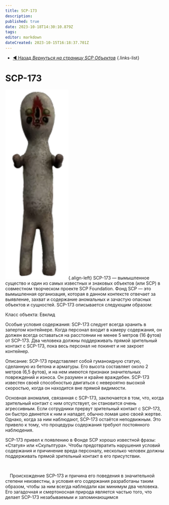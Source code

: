 ```yaml
---
title: SCP-173
description: 
published: true
date: 2023-10-18T14:30:10.879Z
tags: 
editor: markdown
dateCreated: 2023-10-15T16:18:37.701Z
---
```


- [:arrow_backward: Назад *Вернуться на страницу SCP Объектов*](/ru/game/scps)
{.links-list}

# SCP-173
![173.png](/images/roles/173.png){.align-left}
SCP-173 — вымышленное существо и один из самых известных и знаковых объектов (или SCP) в совместном творческом проекте SCP Foundation. Фонд SCP — это вымышленная организация, которая в данном контексте отвечает за выявление, захват и содержание аномальных и зачастую опасных объектов и сущностей.
SCP-173 описывается следующим образом:

Класс объекта: Евклид

Особые условия содержания:
SCP-173 следует всегда хранить в запертом контейнере. Когда персонал входит в камеру содержания, он должен всегда оставаться на расстоянии не менее 5 метров (16 футов) от SCP-173. Два человека должны поддерживать прямой зрительный контакт с SCP-173, пока весь персонал не покинет и не закроет контейнер.

Описание:
SCP-173 представляет собой гуманоидную статую, сделанную из бетона и арматуры. Его высота составляет около 2 метров (6,5 футов), и на нем имеются признаки значительных повреждений и износа. Он разумен и крайне враждебен. SCP-173 известен своей способностью двигаться с невероятно высокой скоростью, когда он находится вне прямой видимости.

Основная аномалия, связанная с SCP-173, заключается в том, что, когда зрительный контакт с ним отсутствует, он становится очень агрессивным. Если сотрудники прервут зрительный контакт с SCP-173, он быстро двинется к ним и нападет, обычно ломая шею своей жертве. Однако, когда за ним наблюдают, SCP-173 остаётся неподвижным. Это привело к тому, что процедуры содержания требуют постоянного наблюдения.

SCP-173 привел к появлению в Фонде SCP хорошо известной фразы: «Статуя» или «Скульптура». Чтобы предотвратить нарушения условий содержания и причинение вреда персоналу, несколько человек должны поддерживать прямой зрительный контакт в его присутствии.
⠀
⠀
⠀

⠀
⠀

⠀
Происхождение SCP-173 и причина его поведения в значительной степени неизвестны, а условия его содержания разработаны таким образом, чтобы за ним всегда наблюдали как минимум два человека. Его загадочная и смертоносная природа является частью того, что делает SCP-173 незабываемым и запоминающимся